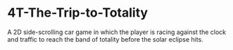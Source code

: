 # 4T-The-Trip-to-Totality
A 2D side-scrolling car game in which the player is racing against the clock and traffic to reach the band of totality before the solar eclipse hits.
